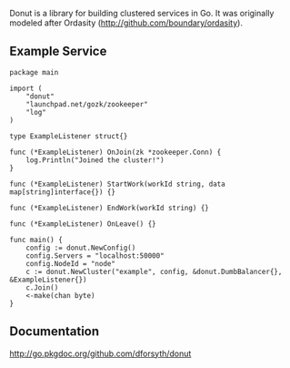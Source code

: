 Donut is a library for building clustered services in Go.  It was originally modeled after Ordasity (http://github.com/boundary/ordasity).

## Example Service

	package main

	import (
		"donut"
		"launchpad.net/gozk/zookeeper"
		"log"
	)

	type ExampleListener struct{}

	func (*ExampleListener) OnJoin(zk *zookeeper.Conn) {
		log.Println("Joined the cluster!")
	}

	func (*ExampleListener) StartWork(workId string, data map[string]interface{}) {}

	func (*ExampleListener) EndWork(workId string) {}

	func (*ExampleListener) OnLeave() {}

	func main() {
		config := donut.NewConfig()
		config.Servers = "localhost:50000"
		config.NodeId = "node"
		c := donut.NewCluster("example", config, &donut.DumbBalancer{}, &ExampleListener{})
		c.Join()
		<-make(chan byte)
	}

## Documentation

http://go.pkgdoc.org/github.com/dforsyth/donut